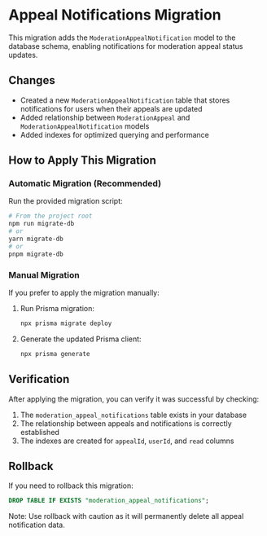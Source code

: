 # Appeal Notifications Migration

This migration adds the `ModerationAppealNotification` model to the database schema, enabling notifications for moderation appeal status updates.

## Changes

- Created a new `ModerationAppealNotification` table that stores notifications for users when their appeals are updated
- Added relationship between `ModerationAppeal` and `ModerationAppealNotification` models
- Added indexes for optimized querying and performance

## How to Apply This Migration

### Automatic Migration (Recommended)

Run the provided migration script:

```bash
# From the project root
npm run migrate-db
# or
yarn migrate-db
# or
pnpm migrate-db
```

### Manual Migration

If you prefer to apply the migration manually:

1. Run Prisma migration:
   ```bash
   npx prisma migrate deploy
   ```

2. Generate the updated Prisma client:
   ```bash
   npx prisma generate
   ```

## Verification

After applying the migration, you can verify it was successful by checking:

1. The `moderation_appeal_notifications` table exists in your database
2. The relationship between appeals and notifications is correctly established
3. The indexes are created for `appealId`, `userId`, and `read` columns

## Rollback

If you need to rollback this migration:

```sql
DROP TABLE IF EXISTS "moderation_appeal_notifications";
```

Note: Use rollback with caution as it will permanently delete all appeal notification data.
